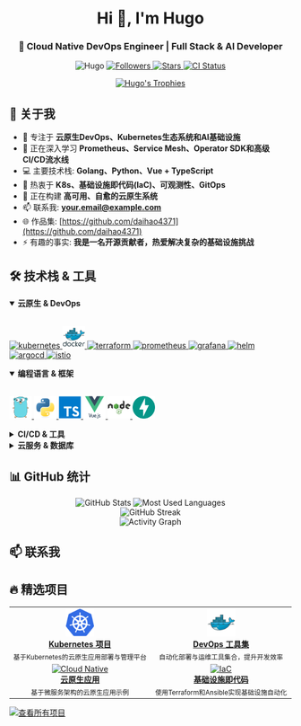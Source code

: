 

<!-- 如果上面的方式不起作用，可以尝试使用下面的HTML方式，增加宽度控制 -->
<!-- 
<p align="center">
  <img src="https://github.com/daihao4371/daihao4371/raw/main/assets/banner.png" alt="Cloud Native DevOps Engineer - Hugo" width="800" />
</p>
-->

<h1 align="center">Hi 👋, I'm Hugo</h1>
<h3 align="center">🚀 Cloud Native DevOps Engineer | Full Stack & AI Developer</h3>

<div align="center">
  <img src="https://komarev.com/ghpvc/?username=daihao4371&label=Profile%20views&color=0e75b6&style=flat" alt="Hugo" />
  <a href="https://github.com/daihao4371?tab=followers">
    <img src="https://img.shields.io/github/followers/daihao4371?style=social" alt="Followers" />
  </a>
  <a href="https://github.com/daihao4371/daihao4371">
    <img src="https://img.shields.io/github/stars/daihao4371/daihao4371?style=social" alt="Stars" />
  </a>
  <!-- 添加GitHub Actions工作流程状态徽章 -->
  <a href="https://github.com/daihao4371/your-repo/actions/workflows/main.yml">
    <img src="https://github.com/daihao4371/your-repo/actions/workflows/main.yml/badge.svg" alt="CI Status" />
  </a>
</div>

<p align="center">
  <a href="https://github.com/ryo-ma/github-profile-trophy">
    <img src="https://github-profile-trophy.vercel.app/?username=daihao4371&theme=nord&column=4&margin-w=15&margin-h=15" alt="Hugo's Trophies" />
  </a>
</p>

## 💫 关于我

- 🔭 专注于 **云原生DevOps、Kubernetes生态系统和AI基础设施**
- 🌱 正在深入学习 **Prometheus、Service Mesh、Operator SDK和高级CI/CD流水线**
- 💻 主要技术栈: **Golang、Python、Vue + TypeScript**
- 🐳 热衷于 **K8s、基础设施即代码(IaC)、可观测性、GitOps**
- 🚀 正在构建 **高可用、自愈的云原生系统**
- 📫 联系我: **your.email@example.com**
- 🌐 作品集: [https://github.com/daihao4371](https://github.com/daihao4371)
- ⚡ 有趣的事实: **我是一名开源贡献者，热爱解决复杂的基础设施挑战**

## 🛠️ 技术栈 & 工具

<details open>
  <summary><b>云原生 & DevOps</b></summary>
  <br>
  <p align="left">
    <a href="https://kubernetes.io" target="_blank" rel="noreferrer">
      <img src="https://www.vectorlogo.zone/logos/kubernetes/kubernetes-icon.svg" alt="kubernetes" width="40" height="40"/>
    </a>
    <a href="https://www.docker.com/" target="_blank" rel="noreferrer">
      <img src="https://raw.githubusercontent.com/devicons/devicon/master/icons/docker/docker-original-wordmark.svg" alt="docker" width="40" height="40"/>
    </a>
    <a href="https://www.terraform.io/" target="_blank" rel="noreferrer">
      <img src="https://www.vectorlogo.zone/logos/terraformio/terraformio-icon.svg" alt="terraform" width="40" height="40"/>
    </a>
    <a href="https://prometheus.io/" target="_blank" rel="noreferrer">
      <img src="https://www.vectorlogo.zone/logos/prometheusio/prometheusio-icon.svg" alt="prometheus" width="40" height="40"/>
    </a>
    <a href="https://grafana.com" target="_blank" rel="noreferrer">
      <img src="https://www.vectorlogo.zone/logos/grafana/grafana-icon.svg" alt="grafana" width="40" height="40"/>
    </a>
    <a href="https://helm.sh/" target="_blank" rel="noreferrer">
      <img src="https://www.vectorlogo.zone/logos/helmsh/helmsh-icon.svg" alt="helm" width="40" height="40"/>
    </a>
    <a href="https://argoproj.github.io/argo-cd/" target="_blank" rel="noreferrer">
      <img src="https://www.vectorlogo.zone/logos/argoprojio/argoprojio-icon.svg" alt="argocd" width="40" height="40"/>
    </a>
    <a href="https://istio.io/" target="_blank" rel="noreferrer">
      <img src="https://www.vectorlogo.zone/logos/istioio/istioio-icon.svg" alt="istio" width="40" height="40"/>
    </a>
  </p>
</details>

<details open>
  <summary><b>编程语言 & 框架</b></summary>
  <br>
  <p align="left">
    <a href="https://golang.org" target="_blank" rel="noreferrer">
      <img src="https://raw.githubusercontent.com/devicons/devicon/master/icons/go/go-original.svg" alt="go" width="40" height="40"/>
    </a>
    <a href="https://www.python.org" target="_blank" rel="noreferrer">
      <img src="https://raw.githubusercontent.com/devicons/devicon/master/icons/python/python-original.svg" alt="python" width="40" height="40"/>
    </a>
    <a href="https://www.typescriptlang.org/" target="_blank" rel="noreferrer">
      <img src="https://raw.githubusercontent.com/devicons/devicon/master/icons/typescript/typescript-original.svg" alt="typescript" width="40" height="40"/>
    </a>
    <a href="https://vuejs.org/" target="_blank" rel="noreferrer">
      <img src="https://raw.githubusercontent.com/devicons/devicon/master/icons/vuejs/vuejs-original-wordmark.svg" alt="vuejs" width="40" height="40"/>
    </a>
    <a href="https://nodejs.org" target="_blank" rel="noreferrer">
      <img src="https://raw.githubusercontent.com/devicons/devicon/master/icons/nodejs/nodejs-original-wordmark.svg" alt="nodejs" width="40" height="40"/>
    </a>
    <a href="https://fastapi.tiangolo.com/" target="_blank" rel="noreferrer">
      <img src="https://raw.githubusercontent.com/devicons/devicon/master/icons/fastapi/fastapi-original.svg" alt="fastapi" width="40" height="40"/>
    </a>
  </p>
</details>

<details>
  <summary><b>CI/CD & 工具</b></summary>
  <br>
  <p align="left">
    <a href="https://github.com/features/actions" target="_blank" rel="noreferrer">
      <img src="https://www.vectorlogo.zone/logos/github/github-icon.svg" alt="github actions" width="40" height="40"/>
    </a>
    <a href="https://www.jenkins.io" target="_blank" rel="noreferrer">
      <img src="https://www.vectorlogo.zone/logos/jenkins/jenkins-icon.svg" alt="jenkins" width="40" height="40"/>
    </a>
    <a href="https://about.gitlab.com/topics/ci-cd/" target="_blank" rel="noreferrer">
      <img src="https://www.vectorlogo.zone/logos/gitlab/gitlab-icon.svg" alt="gitlab ci" width="40" height="40"/>
    </a>
    <a href="https://www.ansible.com/" target="_blank" rel="noreferrer">
      <img src="https://www.vectorlogo.zone/logos/ansible/ansible-icon.svg" alt="ansible" width="40" height="40"/>
    </a>
    <a href="https://git-scm.com/" target="_blank" rel="noreferrer">
      <img src="https://www.vectorlogo.zone/logos/git-scm/git-scm-icon.svg" alt="git" width="40" height="40"/>
    </a>
    <a href="https://www.linux.org/" target="_blank" rel="noreferrer">
      <img src="https://raw.githubusercontent.com/devicons/devicon/master/icons/linux/linux-original.svg" alt="linux" width="40" height="40"/>
    </a>
  </p>
</details>

<details>
  <summary><b>云服务 & 数据库</b></summary>
  <br>
  <p align="left">
    <a href="https://aws.amazon.com" target="_blank" rel="noreferrer">
      <img src="https://www.vectorlogo.zone/logos/amazon_aws/amazon_aws-icon.svg" alt="aws" width="40" height="40"/>
    </a>
    <a href="https://cloud.google.com" target="_blank" rel="noreferrer">
      <img src="https://www.vectorlogo.zone/logos/google_cloud/google_cloud-icon.svg" alt="gcp" width="40" height="40"/>
    </a>
    <a href="https://azure.microsoft.com" target="_blank" rel="noreferrer">
      <img src="https://www.vectorlogo.zone/logos/microsoft_azure/microsoft_azure-icon.svg" alt="azure" width="40" height="40"/>
    </a>
    <a href="https://www.postgresql.org" target="_blank" rel="noreferrer">
      <img src="https://raw.githubusercontent.com/devicons/devicon/master/icons/postgresql/postgresql-original-wordmark.svg" alt="postgresql" width="40" height="40"/>
    </a>
    <a href="https://www.mongodb.com/" target="_blank" rel="noreferrer">
      <img src="https://raw.githubusercontent.com/devicons/devicon/master/icons/mongodb/mongodb-original-wordmark.svg" alt="mongodb" width="40" height="40"/>
    </a>
    <a href="https://redis.io" target="_blank" rel="noreferrer">
      <img src="https://raw.githubusercontent.com/devicons/devicon/master/icons/redis/redis-original-wordmark.svg" alt="redis" width="40" height="40"/>
    </a>
  </p>
</details>




## 📊 GitHub 统计

<div align="center">
  <img src="https://github-readme-stats.vercel.app/api?username=daihao4371&show_icons=true&count_private=true&hide=issues&theme=nord" alt="GitHub Stats" height="170" />
  <img src="https://github-readme-stats.vercel.app/api/top-langs/?username=daihao4371&layout=compact&theme=nord&langs_count=6" alt="Most Used Languages" height="170" />
</div>

<div align="center">
  <img src="https://github-readme-streak-stats.herokuapp.com/?user=daihao4371&theme=nord" alt="GitHub Streak" />
</div>

<div align="center">
  <img src="https://github-profile-summary-cards.vercel.app/api/cards/profile-details?username=daihao4371&theme=nord_dark" alt="Activity Graph" />
</div>

## 📫 联系我




</details>

## 🔥 精选项目

<div align="center">
  <table>
    <tr>
      <td align="center" width="50%">
        <a href="https://github.com/daihao4371/kubernetes-project">
          <img src="https://raw.githubusercontent.com/devicons/devicon/master/icons/kubernetes/kubernetes-plain.svg" width="50" height="50" alt="Kubernetes"/>
          <br />
          <b>Kubernetes 项目</b>
        </a>
        <br />
        <sub>基于Kubernetes的云原生应用部署与管理平台</sub>
      </td>
      <td align="center" width="50%">
        <a href="https://github.com/daihao4371/devops-tools">
          <img src="https://raw.githubusercontent.com/devicons/devicon/master/icons/docker/docker-original.svg" width="50" height="50" alt="DevOps"/>
          <br />
          <b>DevOps 工具集</b>
        </a>
        <br />
        <sub>自动化部署与运维工具集合，提升开发效率</sub>
      </td>
    </tr>
    <tr>
      <td align="center">
        <a href="https://github.com/daihao4371/cloud-native-app">
          <img src="https://www.vectorlogo.zone/logos/prometheusio/prometheusio-icon.svg" width="50" height="50" alt="Cloud Native"/>
          <br />
          <b>云原生应用</b>
        </a>
        <br />
        <sub>基于微服务架构的云原生应用示例</sub>
      </td>
      <td align="center">
        <a href="https://github.com/daihao4371/infrastructure-as-code">
          <img src="https://www.vectorlogo.zone/logos/terraformio/terraformio-icon.svg" width="50" height="50" alt="IaC"/>
          <br />
          <b>基础设施即代码</b>
        </a>
        <br />
        <sub>使用Terraform和Ansible实现基础设施自动化</sub>
      </td>
    </tr>
  </table>
</div>

  <a href="https://github.com/daihao4371?tab=repositories">
    <img src="https://img.shields.io/badge/查看所有项目-212121?style=for-the-badge&logo=github&logoColor=white" alt="查看所有项目" />
  </a>
</p>
